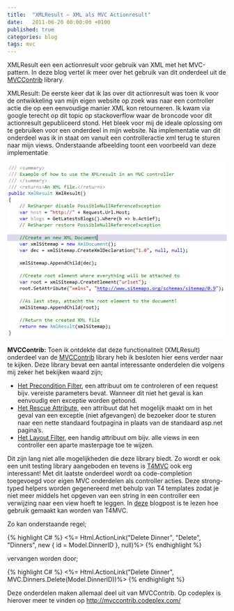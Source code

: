 ```yaml
---
title:  "XMLResult – XML als MVC Actionresult"
date:   2011-06-20 00:00:00 +0100
published: true
categories: blog
tags: mvc
---
```

XMLResult een een actionresult voor gebruik van XML met het MVC-pattern. In deze blog vertel ik meer over het gebruik van dit onderdeel uit de [MVCContrib] library.

XMLResult:
De eerste keer dat ik las over dit actionresult was toen ik voor de ontwikkeling van mijn eigen website op zoek was naar een controller actie die op een eenvoudige manier XML kon retourneren. Ik kwam via google terecht op dit topic op stackoverflow waar de broncode voor dit actionresult gepubliceerd stond. Het bleek voor mij de ideale oplossing om te gebruiken voor een onderdeel in mijn website.
Na implementatie van dit onderdeel was ik in staat om vanuit een controlleractie xml terug te sturen naar mijn views. Onderstaande afbeelding toont een voorbeeld van deze implementatie

<img src="/images/2019/Voorbeeld-XML_Result.png" />

**MVCContrib:**
Toen ik ontdekte dat deze functionaliteit (XMLResult) onderdeel van de [MVCContrib] library heb ik besloten hier eens verder naar te kijken. Deze library bevat een aantal interessante onderdelen die volgens mij zeker het bekijken waard zijn;

* [Het Precondition Filter](http://blog.troyd.net/ASPNET+MVC+Controller+Action+Precondition+Filter+V2+Now+Part+Of+MVCContrib+Project.aspx), een attribuut om te controleren of een request bijv. vereiste parameters bevat. Wanneer dit niet het geval is kan eenvoudig een exceptie worden getoond.
* [Het Rescue Attribute](http://mvccontrib.codeplex.com/wikipage?title=Rescue&referringTitle=Documentation), een attribuut dat het mogelijk maakt om in het geval van een exceptie (niet afgevangen) de bezoeker door te sturen naar een nette standaard foutpagina in plaats van de standaard asp.net pagina’s.
* [Het Layout Filter](http://mvccontrib.codeplex.com/wikipage?title=Layout&referringTitle=Documentation), een handig attribuut om bijv. alle views in een controller een aparte masterpage toe te wijzen.

Dit zijn lang niet alle mogelijkheden die deze library biedt. Zo wordt er ook een unit testing library aangeboden en tevens is [T4MVC] ook erg interessant! Met dit laatste onderdeel wordt oa code-completion toegevoegd voor eigen MVC onderdelen als controller acties. Deze strong-typed helpers worden gegenereerd met behulp van T4 templates zodat je niet meer middels het opgeven van een string in een controller een verwijzing naar een view hoeft te leggen. In [deze](http://blog.rajsoftware.com/post/2011/04/24/Getting-Started-with-T4MVC.aspx) blogpost is te lezen hoe gebruik gemaakt kan worden van T4MVC.

Zo kan onderstaande regel;

{% highlight C# %}
<%= Html.ActionLink("Delete Dinner", "Delete", "Dinners", new { id = Model.DinnerID }, null)%>
{% endhighlight %}

vervangen worden door;

{% highlight C# %}
<%= Html.ActionLink("Delete Dinner", MVC.Dinners.Delete(Model.DinnerID))%>
{% endhighlight %}

Deze onderdelen maken allemaal deel uit van MVCContrib. Op codeplex is hierover meer te vinden op http://mvccontrib.codeplex.com/

[MVCContrib]: http://mvccontrib.codeplex.com/documentation
[T4MVC]: http://mvccontrib.codeplex.com/wikipage?title=T4MVC&referringTitle=Documentation